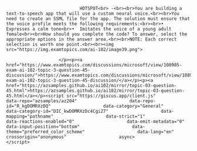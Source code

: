 <p class="card-text">
							
								HOTSPOT<br> -<br><br>You are building a text-to-speech app that will use a custom neural voice.<br><br>You need to create an SSML file for the app. The solution must ensure that the voice profile meets the following requirements:<br><br>•	Expresses a calm tone<br>•	Imitates the voice of a young adult female<br><br>How should you complete the code? To answer, select the appropriate options in the answer area.<br><br>NOTE: Each correct selection is worth one point.<br><br><img src="https://img.examtopics.com/ai-102/image39.png">
							
						</p><p><a href="https://www.examtopics.com/discussions/microsoft/view/108985-exam-ai-102-topic-3-question-45-discussion/">https://www.examtopics.com/discussions/microsoft/view/108985-exam-ai-102-topic-3-question-45-discussion/</a></p><p><a href="https://azsamples.github.io/ai102/mirror/topic-03-question-45.html">https://azsamples.github.io/ai102/mirror/topic-03-question-45.html</a></p><script src="https://giscus.app/client.js"                    data-repo="azsamples/az204"                    data-repo-id="R_kgDOMRXzDQ"                    data-category="General"                    data-category-id="DIC_kwDOMRXzDc4Cgi27"                    data-mapping="pathname"                    data-strict="1"                    data-reactions-enabled="0"                    data-emit-metadata="0"                    data-input-position="bottom"                    data-theme="preferred_color_scheme"                    data-lang="en"                    crossorigin="anonymous"                    async>                    </script>